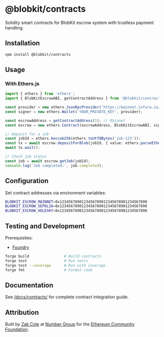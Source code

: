 # @blobkit/contracts

Solidity smart contracts for BlobKit escrow system with trustless payment handling.

## Installation

```bash
npm install @blobkit/contracts
```

## Usage

### With Ethers.js

```typescript
import { ethers } from 'ethers';
import { BlobKitEscrowABI, getContractAddress } from '@blobkit/contracts';

const provider = new ethers.JsonRpcProvider('https://mainnet.infura.io/v3/YOUR_PROJECT_ID');
const signer = new ethers.Wallet('YOUR_PRIVATE_KEY', provider);

const escrowAddress = getContractAddress(1); // Mainnet
const escrow = new ethers.Contract(escrowAddress, BlobKitEscrowABI, signer);

// Deposit for a job
const jobId = ethers.keccak256(ethers.toUtf8Bytes('job-123'));
const tx = await escrow.depositForBlob(jobId, { value: ethers.parseEther('0.01') });
await tx.wait();

// Check job status  
const job = await escrow.getJob(jobId);
console.log('Job completed:', job.completed);
```

## Configuration

Set contract addresses via environment variables:

```bash
BLOBKIT_ESCROW_MAINNET=0x1234567890123456789012345678901234567890
BLOBKIT_ESCROW_SEPOLIA=0x1234567890123456789012345678901234567890
BLOBKIT_ESCROW_HOLESKY=0x1234567890123456789012345678901234567890
```

## Testing and Development

Prerequisites:
- [Foundry](https://getfoundry.sh/)

```bash
forge build                # Build contracts
forge test                 # Run tests
forge test --coverage      # Run with coverage
forge fmt                  # Format code
```

## Documentation

See [/docs/contracts/](../../docs/contracts/) for complete contract integration guide.

## Attribution

Built by [Zak Cole](https://x.com/0xzak) at [Number Group](https://numbergroup.xyz) for the [Ethereum Community Foundation](https://ethcf.org).
